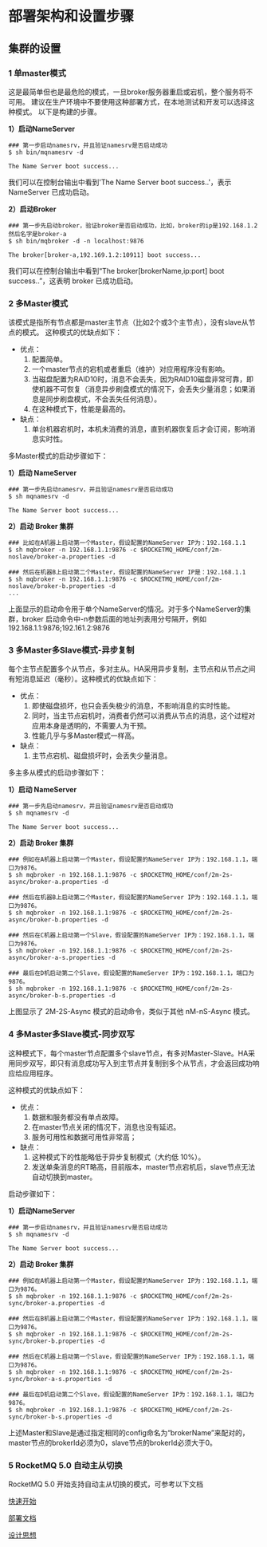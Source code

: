 # 部署架构和设置步骤

## 集群的设置

### 1 单master模式

这是最简单但也是最危险的模式，一旦broker服务器重启或宕机，整个服务将不可用。 建议在生产环境中不要使用这种部署方式，在本地测试和开发可以选择这种模式。 以下是构建的步骤。

**1）启动NameServer**

```shell
### 第一步启动namesrv，并且验证namesrv是否启动成功
$ sh bin/mqnamesrv -d
 
The Name Server boot success...
```

我们可以在控制台输出中看到'The Name Server boot success..'，表示NameServer 已成功启动。

**2）启动Broker**

```shell
### 第一步先启动broker，验证broker是否启动成功，比如，broker的ip是192.168.1.2 然后名字是broker-a
$ sh bin/mqbroker -d -n localhost:9876
 
The broker[broker-a,192.169.1.2:10911] boot success...
```

我们可以在控制台输出中看到“The broker[brokerName,ip:port] boot success..”，这表明 broker 已成功启动。

### 2 多Master模式

该模式是指所有节点都是master主节点（比如2个或3个主节点），没有slave从节点的模式。 这种模式的优缺点如下：

- 优点： 
  1. 配置简单。
  2. 一个master节点的宕机或者重启（维护）对应用程序没有影响。
  3. 当磁盘配置为RAID10时，消息不会丢失，因为RAID10磁盘非常可靠，即使机器不可恢复（消息异步刷盘模式的情况下，会丢失少量消息；如果消息是同步刷盘模式，不会丢失任何消息）。
  4. 在这种模式下，性能是最高的。
- 缺点：
  1. 单台机器宕机时，本机未消费的消息，直到机器恢复后才会订阅，影响消息实时性。

多Master模式的启动步骤如下：

**1）启动 NameServer**

```shell
### 第一步先启动namesrv，并且验证namesrv是否启动成功
$ sh mqnamesrv -d

The Name Server boot success...
```

**2）启动 Broker 集群**

```shell
### 比如在A机器上启动第一个Master，假设配置的NameServer IP为：192.168.1.1
$ sh mqbroker -n 192.168.1.1:9876 -c $ROCKETMQ_HOME/conf/2m-noslave/broker-a.properties -d
 
### 然后在机器B上启动第二个Master，假设配置的NameServer IP是：192.168.1.1
$ sh mqbroker -n 192.168.1.1:9876 -c $ROCKETMQ_HOME/conf/2m-noslave/broker-b.properties -d
...
```

上面显示的启动命令用于单个NameServer的情况。对于多个NameServer的集群，broker 启动命令中-n参数后面的地址列表用分号隔开，例如 192.168.1.1:9876;192.161.2:9876

### 3 多Master多Slave模式-异步复制

每个主节点配置多个从节点，多对主从。HA采用异步复制，主节点和从节点之间有短消息延迟（毫秒）。这种模式的优缺点如下：

- 优点：
  1. 即使磁盘损坏，也只会丢失极少的消息，不影响消息的实时性能。
  2. 同时，当主节点宕机时，消费者仍然可以消费从节点的消息，这个过程对应用本身是透明的，不需要人为干预。
  3. 性能几乎与多Master模式一样高。
- 缺点：
  1. 主节点宕机、磁盘损坏时，会丢失少量消息。

多主多从模式的启动步骤如下：

**1）启动 NameServer**

```shell
### 第一步先启动namesrv，并且验证namesrv是否启动成功
$ sh mqnamesrv -d

The Name Server boot success...
```

**2）启动 Broker 集群**

```shell
### 例如在A机器上启动第一个Master，假设配置的NameServer IP为：192.168.1.1，端口为9876。
$ sh mqbroker -n 192.168.1.1:9876 -c $ROCKETMQ_HOME/conf/2m-2s-async/broker-a.properties -d
 
### 然后在机器B上启动第二个Master，假设配置的NameServer IP为：192.168.1.1，端口为9876。
$ sh mqbroker -n 192.168.1.1:9876 -c $ROCKETMQ_HOME/conf/2m-2s-async/broker-b.properties -d
 
### 然后在C机器上启动第一个Slave，假设配置的NameServer IP为：192.168.1.1，端口为9876。
$ sh mqbroker -n 192.168.1.1:9876 -c $ROCKETMQ_HOME/conf/2m-2s-async/broker-a-s.properties -d
 
### 最后在D机启动第二个Slave，假设配置的NameServer IP为：192.168.1.1，端口为9876。
$ sh mqbroker -n 192.168.1.1:9876 -c $ROCKETMQ_HOME/conf/2m-2s-async/broker-b-s.properties -d
```

上图显示了 2M-2S-Async 模式的启动命令，类似于其他 nM-nS-Async 模式。

### 4 多Master多Slave模式-同步双写

这种模式下，每个master节点配置多个slave节点，有多对Master-Slave。HA采用同步双写，即只有消息成功写入到主节点并复制到多个从节点，才会返回成功响应给应用程序。

这种模式的优缺点如下：

- 优点： 
  1. 数据和服务都没有单点故障。
  2. 在master节点关闭的情况下，消息也没有延迟。
  3. 服务可用性和数据可用性非常高；
- 缺点：
  1. 这种模式下的性能略低于异步复制模式（大约低 10%）。
  2. 发送单条消息的RT略高，目前版本，master节点宕机后，slave节点无法自动切换到master。

启动步骤如下：

**1）启动NameServer**

```shell
### 第一步启动namesrv，并且验证namesrv是否启动成功
$ sh mqnamesrv -d
 
The Name Server boot success...
```

**2）启动 Broker 集群**

```shell
### 例如在A机器上启动第一个Master，假设配置的NameServer IP为：192.168.1.1，端口为9876。
$ sh mqbroker -n 192.168.1.1:9876 -c $ROCKETMQ_HOME/conf/2m-2s-sync/broker-a.properties -d
 
### 然后在B机器上启动第二个Master，假设配置的NameServer IP为：192.168.1.1，端口为9876。
$ sh mqbroker -n 192.168.1.1:9876 -c $ROCKETMQ_HOME/conf/2m-2s-sync/broker-b.properties -d
 
### 然后在C机器上启动第一个Slave，假设配置的NameServer IP为：192.168.1.1，端口为9876。
$ sh mqbroker -n 192.168.1.1:9876 -c $ROCKETMQ_HOME/conf/2m-2s-sync/broker-a-s.properties -d
 
### 最后在D机启动第二个Slave，假设配置的NameServer IP为：192.168.1.1，端口为9876。
$ sh mqbroker -n 192.168.1.1:9876 -c $ROCKETMQ_HOME/conf/2m-2s-sync/broker-b-s.properties -d
```

上述Master和Slave是通过指定相同的config命名为“brokerName”来配对的，master节点的brokerId必须为0，slave节点的brokerId必须大于0。

### 5 RocketMQ 5.0 自动主从切换

RocketMQ 5.0 开始支持自动主从切换的模式，可参考以下文档

[快速开始](controller/quick_start.md)

[部署文档](controller/deploy.md)

[设计思想](controller/design.md)


